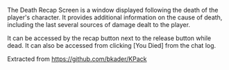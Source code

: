 The Death Recap Screen is a window displayed following the death of the player's character. It provides additional information on the cause of death, including the last several sources of damage dealt to the player.

It can be accessed by the recap button next to the release button while dead. It can also be accessed from clicking [You Died] from the chat log.

Extracted from https://github.com/bkader/KPack
